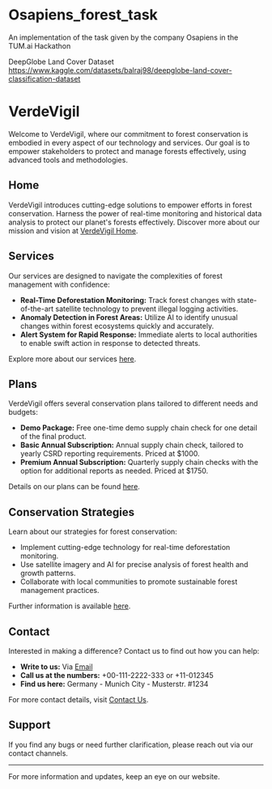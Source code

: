 # Osapiens_forest_task
An implementation of the task given by the company Osapiens in the TUM.ai Hackathon


DeepGlobe Land Cover Dataset https://www.kaggle.com/datasets/balraj98/deepglobe-land-cover-classification-dataset


# VerdeVigil

Welcome to VerdeVigil, where our commitment to forest conservation is embodied in every aspect of our technology and services. Our goal is to empower stakeholders to protect and manage forests effectively, using advanced tools and methodologies.

## Home
VerdeVigil introduces cutting-edge solutions to empower efforts in forest conservation. Harness the power of real-time monitoring and historical data analysis to protect our planet's forests effectively. Discover more about our mission and vision at [VerdeVigil Home](#home).

## Services
Our services are designed to navigate the complexities of forest management with confidence:
- **Real-Time Deforestation Monitoring:** Track forest changes with state-of-the-art satellite technology to prevent illegal logging activities.
- **Anomaly Detection in Forest Areas:** Utilize AI to identify unusual changes within forest ecosystems quickly and accurately.
- **Alert System for Rapid Response:** Immediate alerts to local authorities to enable swift action in response to detected threats.

Explore more about our services [here](#news).

## Plans
VerdeVigil offers several conservation plans tailored to different needs and budgets:
- **Demo Package:** Free one-time demo supply chain check for one detail of the final product.
- **Basic Annual Subscription:** Annual supply chain check, tailored to yearly CSRD reporting requirements. Priced at $1000.
- **Premium Annual Subscription:** Quarterly supply chain checks with the option for additional reports as needed. Priced at $1750.

Details on our plans can be found [here](#shop).

## Conservation Strategies
Learn about our strategies for forest conservation:
- Implement cutting-edge technology for real-time deforestation monitoring.
- Use satellite imagery and AI for precise analysis of forest health and growth patterns.
- Collaborate with local communities to promote sustainable forest management practices.

Further information is available [here](#care).

## Contact
Interested in making a difference? Contact us to find out how you can help:
- **Write to us:** Via [Email](mailto:examplemail@gmail.com)
- **Call us at the numbers:** +00-111-2222-333 or +11-012345
- **Find us here:** Germany - Munich City - Musterstr. #1234

For more contact details, visit [Contact Us](#contact).

## Support
If you find any bugs or need further clarification, please reach out via our contact channels.

---

For more information and updates, keep an eye on our website.
